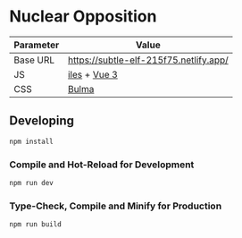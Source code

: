 # Nuclear Opposition

| Parameter | Value |
|--|--|
| Base URL | https://subtle-elf-215f75.netlify.app/ |
| JS | [iles](https://bulma.io/) + [Vue 3](https://vuejs.org/) |
| CSS | [Bulma](https://bulma.io/) |


## Developing

```sh
npm install
```

### Compile and Hot-Reload for Development

```sh
npm run dev
```

### Type-Check, Compile and Minify for Production

```sh
npm run build
```
